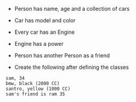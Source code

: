 * Person has name, age and a collection of cars
* Car has model and color
* Every car has an Engine
* Engine has a power

* Person has another Person as a friend

* Create the following after defining the classes

```
sam, 34
bmw, black (2000 CC)
santro, yellow (1000 CC)
sam's friend is ram 35
```
